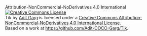 Attribution-NonCommercial-NoDerivatives 4.0 International
<a rel="license" href="http://creativecommons.org/licenses/by-nc-nd/4.0/"><img alt="Creative Commons License" style="border-width:0" src="https://i.creativecommons.org/l/by-nc-nd/4.0/88x31.png" /></a><br /><span xmlns:dct="http://purl.org/dc/terms/" property="dct:title">Tik</span> by <a xmlns:cc="http://creativecommons.org/ns#" href="https://github.com/Adit-COCO-Garg/Tik" property="cc:attributionName" rel="cc:attributionURL">Adit Garg</a> is licensed under a <a rel="license" href="http://creativecommons.org/licenses/by-nc-nd/4.0/">Creative Commons Attribution-NonCommercial-NoDerivatives 4.0 International License</a>.<br />Based on a work at <a xmlns:dct="http://purl.org/dc/terms/" href="https://github.com/Adit-COCO-Garg/Tik" rel="dct:source">https://github.com/Adit-COCO-Garg/Tik</a>.
